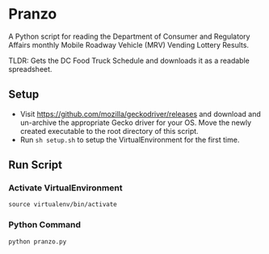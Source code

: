 # Pranzo

A Python script for reading the Department of Consumer and Regulatory Affairs monthly Mobile Roadway Vehicle (MRV) Vending Lottery Results.

TLDR: Gets the DC Food Truck Schedule and downloads it as a readable spreadsheet.

## Setup
* Visit https://github.com/mozilla/geckodriver/releases and download and un-archive the appropriate Gecko driver for your OS. Move the newly created executable to the root directory of this script.
* Run `sh setup.sh` to setup the VirtualEnvironment for the first time.

## Run Script

### Activate VirtualEnvironment
```
source virtualenv/bin/activate
```

### Python Command
```
python pranzo.py
```
